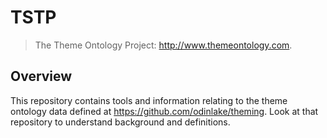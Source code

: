 # TSTP

> The Theme Ontology Project: http://www.themeontology.com.

## Overview

This repository contains tools and information relating to the theme ontology data defined at https://github.com/odinlake/theming. Look at that repository to understand background and definitions.





